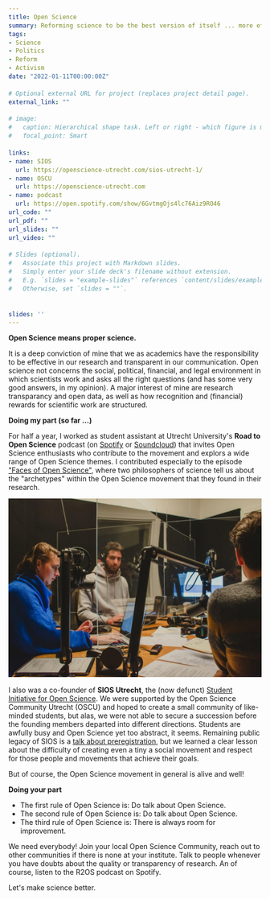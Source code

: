 ```yaml
---
title: Open Science
summary: Reforming science to be the best version of itself ... more efficient, effective, and transparent. It is high time.
tags:
- Science
- Politics
- Reform
- Activism
date: "2022-01-11T00:00:00Z"

# Optional external URL for project (replaces project detail page).
external_link: ""

# image:
#   caption: Hierarchical shape task. Left or right - which figure is more similar to the top? 
#   focal_point: Smart

links:
- name: SIOS
  url: https://openscience-utrecht.com/sios-utrecht-1/
- name: OSCU
  url: https://openscience-utrecht.com
- name: podcast
  url: https://open.spotify.com/show/6GvtmgOjs4lc76Aiz9RO46
url_code: ""
url_pdf: ""
url_slides: ""
url_video: ""

# Slides (optional).
#   Associate this project with Markdown slides.
#   Simply enter your slide deck's filename without extension.
#   E.g. `slides = "example-slides"` references `content/slides/example-slides.md`.
#   Otherwise, set `slides = ""`.


slides: ''
---
```

**Open Science means proper science.**

It is a deep conviction of mine that we as academics have the responsibility to be effective in our research and transparent in our communication. Open science not concerns the social, political, financial, and legal environment in which scientists work and asks all the right questions (and has some very good answers, in my opinion). A major interest of mine are research transparancy and open data, as well as how recognition and (financial) rewards for scientific work are structured.

**Doing my part (so far ...)**

For half a year, I worked as student assistant at Utrecht University's **Road to Open Science** podcast (on [Spotify](https://open.spotify.com/show/6GvtmgOjs4lc76Aiz9RO46) or [Soundcloud](https://soundcloud.com/utrechtyoungacademy)) that invites Open Science enthusiasts who contribute to the movement and explors a wide range of Open Science themes. I contributed especially to the episode ["Faces of Open Science"](https://open.spotify.com/episode/5s435lLwFcIPMjv6IxZugB), where two philosophers of science tell us about the "archetypes" within the Open Science movement that they found in their research.

![podcasting](podcasting.jpeg "Recording the episode Faces of Open Science")

I also was a co-founder of **SIOS Utrecht**, the (now defunct) [Student Initiative for Open Science](https://openscience-utrecht.com/sios-utrecht-1/). We were supported by the Open Science Community Utrecht (OSCU) and hoped to create a small community of like-minded students, but alas, we were not able to secure a succession before the founding members departed into different directions. Students are awfully busy and Open Science yet too abstract, it seems. Remaining public legacy of SIOS is a [talk about preregistration](https://www.youtube.com/watch?v=_AHprT0mosw), but we learned a clear lesson about the difficulty of creating even a tiny a social movement and respect for those people and movements that achieve their goals.

But of course, the Open Science movement in general is alive and well!

**Doing your part**

- The first rule of Open Science is: Do talk about Open Science.
- The second rule of Open Science is: Do talk about Open Science.
- The third rule of Open Science is: There is always room for improvement.

We need everybody! Join your local Open Science Community, reach out to other communities if there is none at your institute. Talk to people whenever you have doubts about the quality or transparency of research. An of course, listen to the R2OS podcast on Spotify.

Let's make science better.
